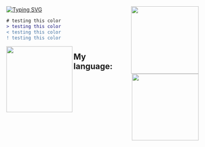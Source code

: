 <div>
    <a href="https://git.io/typing-svg"><img src="https://readme-typing-svg.demolab.com?font=Press+Start+2P&size=17&duration=4000&pause=1000&color=E9BB77&random=false&width=435&lines=Hey+there!;I'm+Matheus+Adiel!!;Would+you+like+a+coffee%3F" alt="Typing SVG" /></a>
    <img align="right" height="177rem" style="margin-left: 25px" src="https://media2.giphy.com/media/v1.Y2lkPTc5MGI3NjExbTBha3llN2YxbGlvczdoNHR0Mjh1bjgwYTkxbXFuMGhpN3FjdmtxbSZlcD12MV9pbnRlcm5hbF9naWZfYnlfaWQmY3Q9cw/ENbHAsqLxzO2GCgh6H/giphy.gif"/>
</div>

```diff
# testing this color
> testing this color
< testing this color
! testing this color
```

<div> 
    <img align="left" height="173rem" src="https://github-readme-stats.vercel.app/api/top-langs/?username=matheus-adiel&layout=compact&langs_count=7&theme=great-gatsby&bg_color=0D1117&hide_border=true"/>
    <img align="right" height="175rem" src="https://github-readme-stats.vercel.app/api?username=Matheus-adiel&show_icons=true&theme=great-gatsby&include_all_commits=true&count_private=true&bg_color=0D1117&text_bold=false&hide_border=true"/>
</div>

<div>
    <h2>My language:</h2>
</div>
